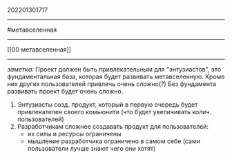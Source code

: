 202201301717
***
#метавселенная 
***
[[00 метавселенная]]
***
*заметка:*
Проект должен быть привлекательным для "энтузиастов",
это фундаментальная база, которая будет развивать метавселенную. 
Кроме них других пользователей привлечь очень сложно(?)
Без фундамента развивать проект будет очень сложно.

1. Энтузиасты созд. продукт, 
который в первую очередь будет привлекателен своего комьюнити 
(что будет увеличивать колич. пользователей)
2. Разработчикам сложнее создавать продукт для пользователей: 
	- их силы и ресурсы ограничены
	- мышление разработчика ограничено в самом себе 
(сами пользователи лучше знают чего они хотят)